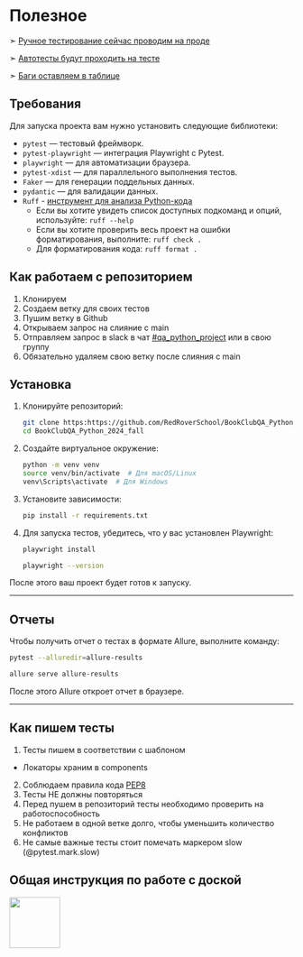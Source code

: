 # Полезное 
➣ [Ручное тестирование сейчас проводим на проде](https://misleplav.ru/)

➣ [Автотесты будут проходить на тесте](http://tester:dslfjsdfblkhew%40122b1klbfw@testing.misleplav.ru/)

➣ [Баги оставляем в таблице](https://docs.google.com/spreadsheets/d/1NBimEWDxPNVlMtWHc_IML7hvNlYtQSe7i8AkilXUl6A/edit?gid=0#gid=0)

## Требования

Для запуска проекта вам нужно установить следующие библиотеки:

- `pytest` — тестовый фреймворк.
- `pytest-playwright` — интеграция Playwright с Pytest.
- `playwright` — для автоматизации браузера.
- `pytest-xdist` — для параллельного выполнения тестов.
- `Faker` — для генерации поддельных данных.
- `pydantic` — для валидации данных.
- `Ruff` - [инструмент для анализа Python-кода](https://docs.astral.sh/ruff/installation/) 
  - Если вы хотите увидеть список доступных подкоманд и опций, используйте:
  ```ruff --help```
  - Если вы хотите проверить весь проект на ошибки форматирования, выполните:
  ```ruff check .```
  - Для форматирования кода:
  ```ruff format .```

## Как работаем с репозиторием

1. Клонируем 
2. Создаем ветку для своих тестов 
3. Пушим ветку в Github 
4. Открываем запрос на слияние с main
5. Отправляем запрос в slack в чат [#qa_python_project](https://redroverschool.slack.com/archives/C05US8RLPFU) или в свою группу
6. Обязательно удаляем свою ветку после слияния с main

## Установка

1. Клонируйте репозиторий:
   ```bash
   git clone https:https://github.com/RedRoverSchool/BookClubQA_Python_2024_fall.git
   cd BookClubQA_Python_2024_fall
   ```

2. Создайте виртуальное окружение:
   ```bash
   python -m venv venv
   source venv/bin/activate  # Для macOS/Linux
   venv\Scripts\activate  # Для Windows
   ```

3. Установите зависимости:
   ```bash
   pip install -r requirements.txt
   ```

4. Для запуска тестов, убедитесь, что у вас установлен Playwright:
   ```bash
   playwright install
   ```
   ```bash
   playwright --version
   ```
После этого ваш проект будет готов к запуску.

_________
## Отчеты
Чтобы получить отчет о тестах в формате Allure, выполните команду:

```bash
pytest --alluredir=allure-results
```
```bash
allure serve allure-results
```
После этого Allure откроет отчет в браузере.
____________

## Как пишем тесты 

1. Тесты пишем в соответствии с шаблоном
 - Локаторы храним в components
2. Соблюдаем правила кода [PEP8](https://letpy.com/python-guide/pep8/)    
3. Тесты НЕ должны повторяться 
4. Перед пушем в репозиторий тесты необходимо проверить на работоспособность 
5. Не работаем в одной ветке долго, чтобы уменьшить количество конфликтов
6. Не самые важные тесты стоит помечать маркером slow (@pytest.mark.slow)

## Общая инструкция по работе с доской

[<img src="https://github.com/user-attachments/assets/14d75fbd-a1f0-4058-b4f5-05914851e78c" width="90" height="90">](https://docs.google.com/document/d/1ob1So07HGUwlMcEEHpgEYTBLBQzAZ6laPCRItndNJqU/edit?tab=t.0)



